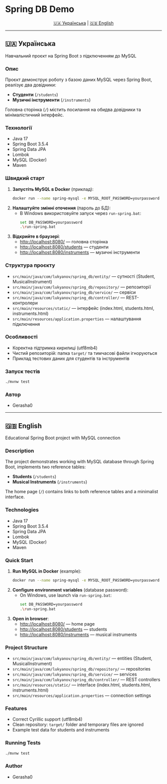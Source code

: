 # Spring DB Demo

<div align="center">

[🇺🇦 Українська](#ukrainian) | [🇬🇧 English](#english)

</div>

---

## <a name="ukrainian"></a>🇺🇦 Українська

Навчальний проєкт на Spring Boot з підключенням до MySQL

### Опис

Проєкт демонструє роботу з базою даних MySQL через Spring Boot, реалізує два довідники:
- **Студенти** (`/students`)
- **Музичні інструменти** (`/instruments`)

Головна сторінка (`/`) містить посилання на обидва довідники та мінімалістичний інтерфейс.

### Технології
- Java 17
- Spring Boot 3.5.4
- Spring Data JPA
- Lombok
- MySQL (Docker)
- Maven

### Швидкий старт

1. **Запустіть MySQL в Docker** (приклад):
   ```bash
   docker run --name spring-mysql -e MYSQL_ROOT_PASSWORD=yourpassword -e MYSQL_DATABASE=herman_db -p 3306:3306 -d mysql:8.0
   ```
2. **Налаштуйте змінні оточення** (пароль до БД):
   - В Windows використовуйте запуск через `run-spring.bat`:
     ```bash
     set DB_PASSWORD=yourpassword
     .\run-spring.bat
     ```
3. **Відкрийте в браузері**:
   - [http://localhost:8080/](http://localhost:8080/) — головна сторінка
   - [http://localhost:8080/students](http://localhost:8080/students) — студенти
   - [http://localhost:8080/instruments](http://localhost:8080/instruments) — музичні інструменти

### Структура проєкту
- `src/main/java/com/lukyanov/spring_db/entity/` — сутності (Student, MusicalInstrument)
- `src/main/java/com/lukyanov/spring_db/repository/` — репозиторії
- `src/main/java/com/lukyanov/spring_db/service/` — сервіси
- `src/main/java/com/lukyanov/spring_db/controller/` — REST-контролери
- `src/main/resources/static/` — інтерфейс (index.html, students.html, instruments.html)
- `src/main/resources/application.properties` — налаштування підключення

### Особливості
- Коректна підтримка кирилиці (utf8mb4)
- Чистий репозиторій: папка `target/` та тимчасові файли ігноруються
- Приклад тестових даних для студентів та інструментів

### Запуск тестів
```bash
./mvnw test
```

### Автор
- Gerasha0

---

## <a name="english"></a>🇬🇧 English

Educational Spring Boot project with MySQL connection

### Description

The project demonstrates working with MySQL database through Spring Boot, implements two reference tables:
- **Students** (`/students`)
- **Musical Instruments** (`/instruments`)

The home page (`/`) contains links to both reference tables and a minimalist interface.

### Technologies
- Java 17
- Spring Boot 3.5.4
- Spring Data JPA
- Lombok
- MySQL (Docker)
- Maven

### Quick Start

1. **Run MySQL in Docker** (example):
   ```bash
   docker run --name spring-mysql -e MYSQL_ROOT_PASSWORD=yourpassword -e MYSQL_DATABASE=herman_db -p 3306:3306 -d mysql:8.0
   ```
2. **Configure environment variables** (database password):
   - On Windows, use launch via `run-spring.bat`:
     ```bash
     set DB_PASSWORD=yourpassword
     .\run-spring.bat
     ```
3. **Open in browser**:
   - [http://localhost:8080/](http://localhost:8080/) — home page
   - [http://localhost:8080/students](http://localhost:8080/students) — students
   - [http://localhost:8080/instruments](http://localhost:8080/instruments) — musical instruments

### Project Structure
- `src/main/java/com/lukyanov/spring_db/entity/` — entities (Student, MusicalInstrument)
- `src/main/java/com/lukyanov/spring_db/repository/` — repositories
- `src/main/java/com/lukyanov/spring_db/service/` — services
- `src/main/java/com/lukyanov/spring_db/controller/` — REST controllers
- `src/main/resources/static/` — interface (index.html, students.html, instruments.html)
- `src/main/resources/application.properties` — connection settings

### Features
- Correct Cyrillic support (utf8mb4)
- Clean repository: `target/` folder and temporary files are ignored
- Example test data for students and instruments

### Running Tests
```bash
./mvnw test
```

### Author
- Gerasha0
